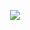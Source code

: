 <p align="center">
  <img src="https://capsule-render.vercel.app/api?text=Eyooo!☠️&animation=fadeIn&type=waving&color=gradient&height=100"/>
</p>
